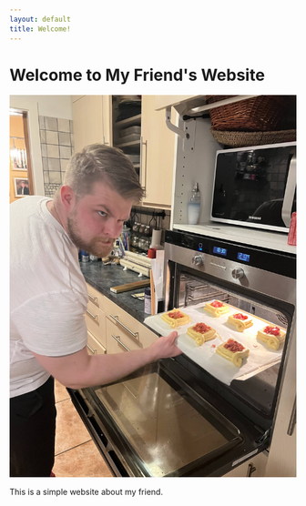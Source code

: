 ```yaml
---
layout: default
title: Welcome!
---
```


# Welcome to My Friend's Website

![My Friend](smari.jpeg)

This is a simple website about my friend.
